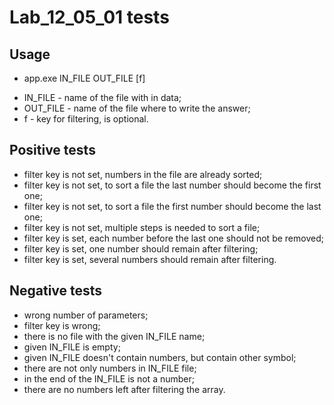 # Lab_12_05_01 tests
## Usage
- app.exe IN_FILE OUT_FILE [f]
* IN_FILE - name of the file with in data;
* OUT_FILE - name of the file where to write the answer;
* f - key for filtering, is optional.
## Positive tests
- filter key is not set, numbers in the file are already sorted;
- filter key is not set, to sort a file the last number should become the first one;
- filter key is not set, to sort a file the first number should become the last one;
- filter key is not set, multiple steps is needed to sort a file;
- filter key is set, each number before the last one should not be removed;
- filter key is set, one number should remain after filtering;
- filter key is set, several numbers should remain after filtering.
## Negative tests
- wrong number of parameters;
- filter key is wrong;
- there is no file with the given IN_FILE name;
- given IN_FILE is empty;
- given IN_FILE doesn't contain numbers, but contain other symbol;
- there are not only numbers in IN_FILE file;
- in the end of the IN_FILE is not a number;
- there are no numbers left after filtering the array.
